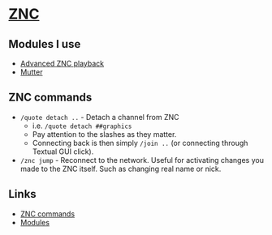 # [ZNC](https://wiki.znc.in/ZNC)
## Modules I use
- [Advanced ZNC playback](http://wiki.znc.in/Playback)
- [Mutter](https://wiki.znc.in/Mutter)

## ZNC commands
- `/quote detach ..` - Detach a channel from ZNC
	- i.e. `/quote detach ##graphics`
	- Pay attention to the slashes as they matter.
	- Connecting back is then simply `/join ..` (or connecting through Textual GUI click).
- `/znc jump` - Reconnect to the network. Useful for activating changes you made to the ZNC itself. Such as changing real name or nick.

## Links
- [ZNC commands](https://wiki.znc.in/Using_commands)
- [Modules](https://wiki.znc.in/Modules)